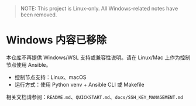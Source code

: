 > NOTE: This project is Linux-only. All Windows-related notes have been removed.

# Windows 内容已移除

本仓库不再提供 Windows/WSL 支持或兼容性说明。请在 Linux/Mac 上作为控制节点使用 Ansible。

- 控制节点支持：Linux、macOS
- 运行方式：使用 Python venv + Ansible CLI 或 Makefile

相关文档请参阅：`README.md`、`QUICKSTART.md`、`docs/SSH_KEY_MANAGEMENT.md`
#
<!-- Windows legacy content below is intentionally commented out (Linux-only) -->
<!--
# 1. Setup (one-time)
.\run-wsl.ps1 setup

# 2. Use Ansible
.\run-wsl.ps1 ping
.\run-wsl.ps1 deploy

# 3. For manual commands
.\run-wsl.ps1 shell
```

### Why WSL?

✅ **Advantages:**
- Full Ansible compatibility
- No workarounds or patches needed
- Native Linux environment
- Fast performance
- Can still edit files with Windows tools

❌ **Why not native Windows:**
- Missing Unix modules (`fcntl`, etc.)
- Many Ansible modules don't work
- SSH/network handling differs
- Not officially supported

## Alternative Solutions

1. **Docker** - Run Ansible in a container
2. **Remote Linux VM** - Use a Linux server as control node
3. **Cloud-based** - Use AWS/Azure/GCP Linux instance

See `docs/WINDOWS_ANSIBLE_SOLUTIONS.md` for details.

## Testing Results

| Approach | Result |
|----------|--------|
| Native PowerShell | ❌ Fails (missing fcntl module) |
| With patches | ❌ Fails (still missing fcntl) |
| WSL | ✅ Full support |
| Docker | ✅ Full support |
| Git Bash | ⚠️ Partial (many issues) |

## Next Steps

1. **For immediate use:**
   ```powershell
   .\run-wsl.ps1 setup
   .\run-wsl.ps1 ping
   ```

2. **For development:**
   - Install WSL 2
   - Use VS Code with WSL extension
   - Edit files in Windows, run in WSL

3. **For production:**
   - Use a dedicated Linux server
   - Or use WSL for development, Linux for production

## References

- [Ansible Windows FAQ](https://docs.ansible.com/ansible/latest/os_guide/windows_faq.html)
- [WSL Installation](https://learn.microsoft.com/en-us/windows/wsl/install)
- [Project Documentation](docs/WINDOWS_ANSIBLE_SOLUTIONS.md)

## Support

If you encounter issues:

1. Read `WINDOWS_USERS_READ_THIS.md`
2. Check `docs/WINDOWS_ANSIBLE_SOLUTIONS.md`
3. Verify WSL installation: `wsl --version`
4. Open bash shell: `.\run-wsl.ps1 shell`
5. Test Ansible: `ansible --version`

## Summary

**The patch approach cannot fully fix Ansible on Windows.** The recommended solution is to use WSL, which provides:
- Full compatibility
- No modifications needed
- Official support
- Better performance
- Easier maintenance

Use `run-wsl.ps1` for a seamless experience!
